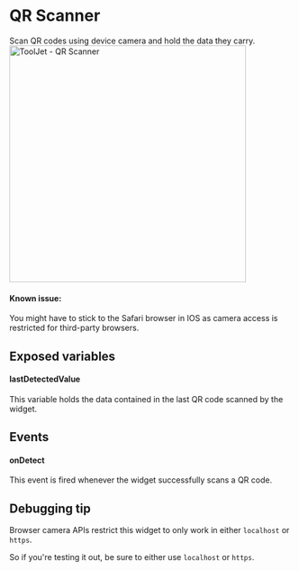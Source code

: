 # QR Scanner
Scan QR codes using device camera and hold the data they carry.
<img class="screenshot-full" src="/img/widgets/qr-scanner/qr-scanner.jpeg" alt="ToolJet - QR Scanner" height="420"/>

#### Known issue:
You might have to stick to the Safari browser in IOS as camera access is restricted for third-party browsers.

## Exposed variables
#### lastDetectedValue
This variable holds the data contained in the last QR code scanned by the widget.

## Events
#### onDetect
This event is fired whenever the widget successfully scans a QR code.

## Debugging tip
Browser camera APIs restrict this widget to only work in either `localhost` or `https`.

So if you're testing it out, be sure to either use `localhost` or `https`.

